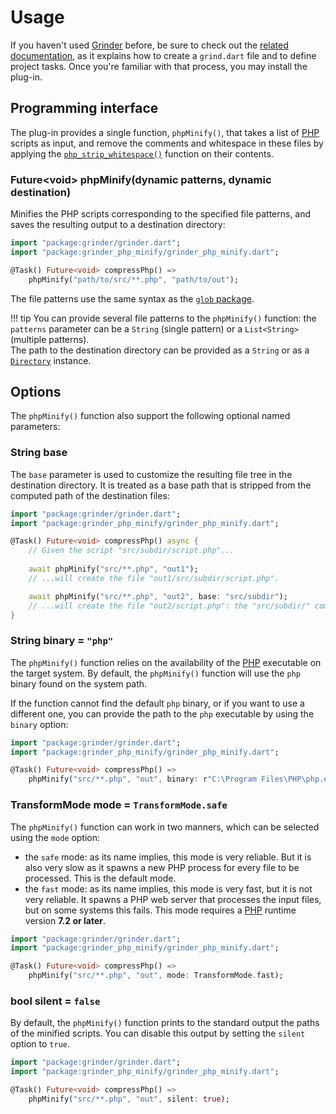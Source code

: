 # Usage
If you haven't used [Grinder](https://github.com/google/grinder.dart) before, be sure to check out the [related documentation](https://pub.dev/packages/grinder), as it explains how to create a `grind.dart` file and to define project tasks. Once you're familiar with that process, you may install the plug-in.

## Programming interface
The plug-in provides a single function, `phpMinify()`, that takes a list of [PHP](https://www.php.net) scripts as input, and remove the comments and whitespace in these files by applying the [`php_strip_whitespace()`](https://www.php.net/manual/en/function.php-strip-whitespace.php) function on their contents.
		
### Future&lt;void&gt; **phpMinify**(dynamic patterns, dynamic destination)
Minifies the PHP scripts corresponding to the specified file patterns, and saves the resulting output to a destination directory:

``` dart
import "package:grinder/grinder.dart";
import "package:grinder_php_minify/grinder_php_minify.dart";

@Task() Future<void> compressPhp() =>
	phpMinify("path/to/src/**.php", "path/to/out");
```

The file patterns use the same syntax as the [`glob` package](https://pub.dev/packages/glob).

!!! tip
	You can provide several file patterns to the `phpMinify()` function:
	the `patterns` parameter can be a `String` (single pattern) or a `List<String>` (multiple patterns).  
	The path to the destination directory can be provided as a `String` or as a [`Directory`](https://api.dart.dev/stable/dart-io/Directory-class.html) instance.

## Options
The `phpMinify()` function also support the following optional named parameters:

### String **base**
The `base` parameter is used to customize the resulting file tree in the destination directory. It is treated as a base path that is stripped from the computed path of the destination files:

``` dart
import "package:grinder/grinder.dart";
import "package:grinder_php_minify/grinder_php_minify.dart";

@Task() Future<void> compressPhp() async {
	// Given the script "src/subdir/script.php"...
	
	await phpMinify("src/**.php", "out1");
	// ...will create the file "out1/src/subdir/script.php".

	await phpMinify("src/**.php", "out2", base: "src/subdir");
	// ...will create the file "out2/script.php": the "src/subdir/" component was removed.
}
```

### String **binary** = `"php"`
The `phpMinify()` function relies on the availability of the [PHP](https://www.php.net) executable on the target system. By default, the `phpMinify()` function will use the `php` binary found on the system path.

If the function cannot find the default `php` binary, or if you want to use a different one, you can provide the path to the `php` executable by using the `binary` option:

``` dart
import "package:grinder/grinder.dart";
import "package:grinder_php_minify/grinder_php_minify.dart";

@Task() Future<void> compressPhp() =>
	phpMinify("src/**.php", "out", binary: r"C:\Program Files\PHP\php.exe");
```

### TransformMode **mode** = `TransformMode.safe`
The `phpMinify()` function can work in two manners, which can be selected using the `mode` option:

- the `safe` mode: as its name implies, this mode is very reliable. But it is also very slow as it spawns a new PHP process for every file to be processed. This is the default mode.
- the `fast` mode: as its name implies, this mode is very fast, but it is not very reliable. It spawns a PHP web server that processes the input files, but on some systems this fails. This mode requires a [PHP](https://www.php.net) runtime version **7.2 or later**.

``` dart
import "package:grinder/grinder.dart";
import "package:grinder_php_minify/grinder_php_minify.dart";

@Task() Future<void> compressPhp() =>
	phpMinify("src/**.php", "out", mode: TransformMode.fast);
```

### bool **silent** = `false`
By default, the `phpMinify()` function prints to the standard output the paths of the minified scripts. You can disable this output by setting the `silent` option to `true`.

``` dart
import "package:grinder/grinder.dart";
import "package:grinder_php_minify/grinder_php_minify.dart";

@Task() Future<void> compressPhp() =>
	phpMinify("src/**.php", "out", silent: true);
```
